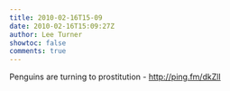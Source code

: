 ```yaml
---
title: 2010-02-16T15-09
date: 2010-02-16T15:09:27Z
author: Lee Turner
showtoc: false
comments: true
---
```


Penguins are turning to prostitution - http://ping.fm/dkZlI

